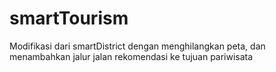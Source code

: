 # smartTourism
Modifikasi dari smartDistrict dengan menghilangkan peta, dan menambahkan jalur jalan rekomendasi ke tujuan pariwisata
